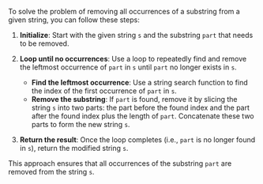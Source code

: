 To solve the problem of removing all occurrences of a substring from a given string, you can follow these steps:

1. **Initialize**: Start with the given string `s` and the substring `part` that needs to be removed.

2. **Loop until no occurrences**: Use a loop to repeatedly find and remove the leftmost occurrence of `part` in `s` until `part` no longer exists in `s`.
   - **Find the leftmost occurrence**: Use a string search function to find the index of the first occurrence of `part` in `s`.
   - **Remove the substring**: If `part` is found, remove it by slicing the string `s` into two parts: the part before the found index and the part after the found index plus the length of `part`. Concatenate these two parts to form the new string `s`.

3. **Return the result**: Once the loop completes (i.e., `part` is no longer found in `s`), return the modified string `s`.

This approach ensures that all occurrences of the substring `part` are removed from the string `s`.
